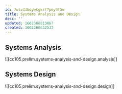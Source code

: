 ```yaml
---
id: 7wlv33bqywkgkrf7pny0f5w
title: Systems Analysis and Design
desc: ''
updated: 1662368813067
created: 1662368632533
---
```


## Systems Analysis

![[cc105.prelim.systems-analysis-and-design.analysis]]

## Systems Design

![[cc105.prelim.systems-analysis-and-design.design]]
